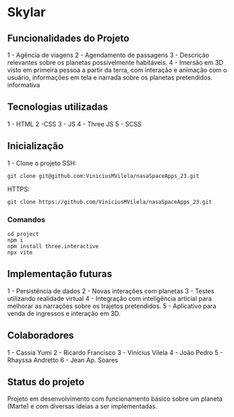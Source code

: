 # Skylar

## Funcionalidades do Projeto
1 - Agência de viagens
2 - Agendamento de passagens
3 - Descrição relevantes sobre os planetas possivelmente habitáveis.
4 - Imersão em 3D visto em primeira pessoa a partir da terra,
com interação e animação com o usuário, informações em tela e narrada sobre os planetas pretendidos.
informativa 

## Tecnologias utilizadas
1 - HTML
2 -CSS
3 - JS
4 - Three JS
5 - SCSS

## Inicialização
1 - Clone o projeto
SSH: 

    git clone git@github.com:ViniciusMVilela/nasaSpaceApps_23.git


HTTPS:

    git clone https://github.com/ViniciusMVilela/nasaSpaceApps_23.git

### Comandos


    cd project
    npm i
    npm install three.interactive
    npx vite



## Implementação futuras
1 - Persistência de dados
2 - Novas interações com planetas
3 - Testes utilizando realidade virtual
4 - Integração com inteligência articial para melhorar as narrações sobre os trajetos pretendidos.
5 - Aplicativo para venda de ingressos e interação em 3D.

## Colaboradores
1 - Cassia Yumi
2 - Ricardo Francisco
3 - Vinicius Vilela
4 - João Pedro
5 - Rhayssa Andretto
6 - Jean Ap. Soares

## Status do projeto 
Projeto em desenvolvimento com funcionamento básico sobre um planeta (Marte) e com diversas
ideias a ser implementadas.
